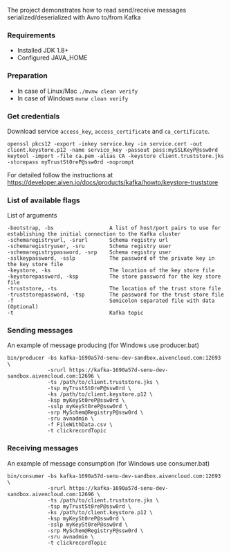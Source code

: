 The project demonstrates how to read send/receive messages serialized/deserialized with Avro to/from Kafka

### Requirements
* Installed JDK 1.8+
* Configured JAVA_HOME

### Preparation
* In case of Linux/Mac `./mvnw clean verify`
* In case of Windows `mvnw clean verify`

### Get credentials
Download service `access_key`, `access_certificate` and `ca_certificate`.
```
openssl pkcs12 -export -inkey service.key -in service.cert -out client.keystore.p12 -name service_key -passout pass:mySSLKeyP@ssw0rd
keytool -import -file ca.pem -alias CA -keystore client.truststore.jks -storepass myTrustSt0reP@ssw0rd -noprompt
```
For detailed follow the instructions at https://developer.aiven.io/docs/products/kafka/howto/keystore-truststore 

### List of available flags

List of arguments 
```
-bootstrap, -bs                  A list of host/port pairs to use for establishing the initial connection to the Kafka cluster
-schemaregistryurl, -srurl       Schema registry url
-schemaregistryuser, -sru        Schema registry user
-schemaregistrypassword, -srp    Schema registry user
-sslkeypassword, -sslp           The password of the private key in the key store file
-keystore, -ks                   The location of the key store file
-keystorepassword, -ksp          The store password for the key store file
-truststore, -ts                 The location of the trust store file
-truststorepassword, -tsp        The password for the trust store file
-f                               Semicolon separated file with data (Optional)
-t                               Kafka topic
```

### Sending messages
An example of message producing (for Windows use producer.bat)
```
bin/producer -bs kafka-1690a57d-senu-dev-sandbox.aivencloud.com:12693 \
             -srurl https://kafka-1690a57d-senu-dev-sandbox.aivencloud.com:12696 \
             -ts /path/to/client.truststore.jks \
             -tsp myTrustSt0reP@ssw0rd \
             -ks /path/to/client.keystore.p12 \
             -ksp myKeySt0reP@ssw0rd \
             -sslp myKeySt0reP@ssw0rd \
             -srp MySchem@RegistryP@ssw0rd \
             -sru avnadmin \
             -f FileWithData.csv \
             -t clickrecordTopic
```

### Receiving messages
An example of message consumption (for Windows use consumer.bat)
```
bin/consumer -bs kafka-1690a57d-senu-dev-sandbox.aivencloud.com:12693 \
             -srurl https://kafka-1690a57d-senu-dev-sandbox.aivencloud.com:12696 \
             -ts /path/to/client.truststore.jks \
             -tsp myTrustSt0reP@ssw0rd \
             -ks /path/to/client.keystore.p12 \
             -ksp myKeySt0reP@ssw0rd \
             -sslp myKeySt0reP@ssw0rd \
             -srp MySchem@RegistryP@ssw0rd \
             -sru avnadmin \
             -t clickrecordTopic
```